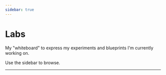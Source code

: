 ```yaml
---
sidebar: true
---
```


# Labs

My "whiteboard" to express my experiments and blueprints I'm currently working on.

Use the sidebar to browse.

----

<section-contents />